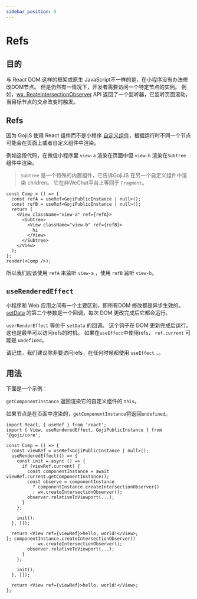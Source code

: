 ```yaml
---
sidebar_position: 5
---
```


# Refs

## 目的

与 React DOM 这样的框架或原生 JavaScript不一样的是，在小程序没有办法修改DOM节点。 但是仍然有一情况下，开发者需要访问一个特定节点的实例。 例如，[wx. ReateIntersectionObserver](https://developers.weixin.qq.com/miniprogram/dev/api/wxml/wx.createIntersectionObserver.html) API 返回了一个监听器，它监听页面滚动，当目标节点的交点改变时触发。

## Refs

因为 GojijS 使用 React 组件而不是小程序 [自定义组件](https://developers.weixin.qq.com/miniprogram/dev/framework/custom-component/)，根据运行时不同一个节点可能会在页面上或者自定义组件中渲染。

例如这段代码，在微信小程序里 `view-a` 渲染在页面中但 `view-b` 渲染在`Subtree` 组件中渲染。

> `Subtree` 是一个特殊的内置组件，它告诉GojiJS 在另一个自定义组件中渲染 children。 它在非WeChat平台上等同于 `Fragment`。

```tsx
const Comp = () => {
  const refA = useRef<GojiPublicInstance | null>();
  const refB = useRef<GojiPublicInstance | null>();
  return (
    <View className="view-a" ref={refA}>
      <Subtree>
        <View className="view-b" ref={refB}>
          hi
        </View>
      </Subtree>
    </View>
  );
};
render(<Comp />);
```

所以我们应该使用 `refA` 来监听 `view-a` ，使用 `refB` 监听 `view-b`。

## `useRenderedEffect`

小程序和 Web 应用之间有一个主要区别，即所有DOM 修改都是异步生效的。 [setData](https://developers.weixin.qq.com/miniprogram/dev/reference/api/Page.html#Page-prototype-setData-Object-data-Function-callback) 的第二个参数是一个回调，每次 DOM 更改完成后它都会运行。

`userRenderEffect` 等价于 `setData` 的回调。 这个钩子在 DOM 更新完成后运行。 这也是最早可以访问refs的时机。 如果在`useEffect`中使用refs， `ref.current` 可能是 `undefined`。

请记住，我们建议除非要访问refs，在任何时候都使用 `useEffect` ，。

## 用法

下面是一个示例：

`getComponentInstance` 返回渲染它的自定义组件的 `this`。

如果节点是在页面中渲染的，`getComponentInstance`将返回`undefined`。

```tsx
import React, { useRef } from 'react';
import { View, useRenderedEffect, GojiPublicInstance } from '@goji/core';

const Comp = () => {
  const viewRef = useRef<GojiPublicInstance | null>();
  useRenderedEffect(() => {
    const init = async () => {
      if (viewRef.current) {
        const componentInstance = await viewRef.current.getComponentInstance();
        const observe = componentInstance
          ? componentInstance.createIntersectionObserver()
          : wx.createIntersectionObserver();
        observer.relativeToViewport(...);
      }
    };

    init();
  }, []);

  return <View ref={viewRef}>hello, world!</View>;
}; componentInstance.createIntersectionObserver()
          : wx.createIntersectionObserver();
        observer.relativeToViewport(...);
      }
    };

    init();
  }, []);

  return <View ref={viewRef}>hello, world!</View>;
};
```

